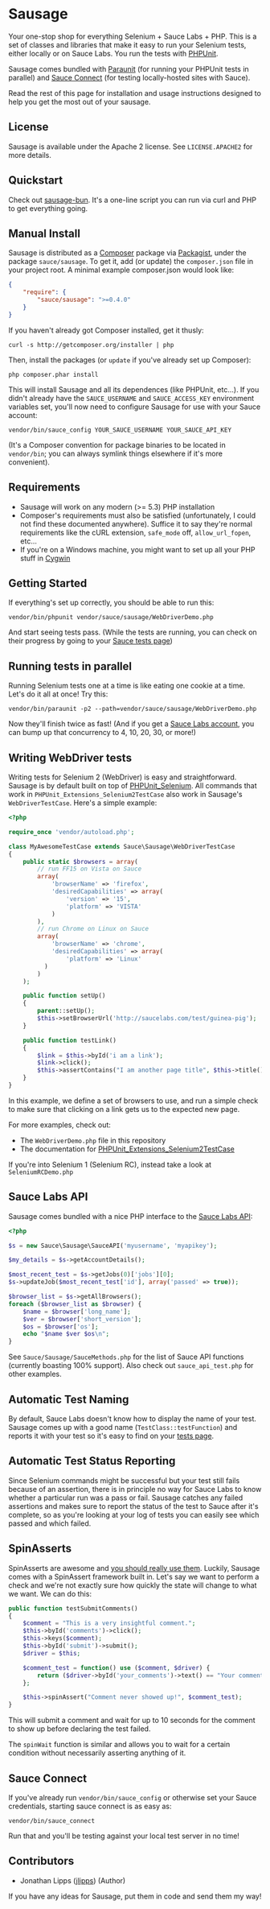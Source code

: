 Sausage
=======

Your one-stop shop for everything Selenium + Sauce Labs + PHP. This is a set of
classes and libraries that make it easy to run your Selenium tests, either
locally or on Sauce Labs. You run the tests with [PHPUnit](http://phpunit.de).

Sausage comes bundled with [Paraunit](http://github.com/jlipps/paraunit) (for 
running your PHPUnit tests in parallel) and 
[Sauce Connect](http://saucelabs.com/docs/connect) (for testing locally-hosted 
sites with Sauce).

Read the rest of this page for installation and usage instructions designed 
to help you get the most out of your sausage.

License
-------
Sausage is available under the Apache 2 license. See `LICENSE.APACHE2` for more
details.

Quickstart
----------
Check out [sausage-bun](http://github.com/jlipps/sausage-bun). It's a one-line 
script you can run via curl and PHP to get everything going.

Manual Install
------------
Sausage is distributed as a [Composer](http://getcomposer.org) package via 
[Packagist](http://packagist.org/), 
under the package `sauce/sausage`. To get it, add (or update) the `composer.json` 
file in your project root. A minimal example composer.json would look like:

```json
{
    "require": {
        "sauce/sausage": ">=0.4.0"
    }
}
```

If you haven't already got Composer installed, get it thusly:

    curl -s http://getcomposer.org/installer | php

Then, install the packages (or `update` if you've already set up Composer):

    php composer.phar install

This will install Sausage and all its dependences (like PHPUnit, etc...). If 
you didn't already have the `SAUCE_USERNAME` and `SAUCE_ACCESS_KEY` environment
variables set, you'll now need to configure Sausage for use with your Sauce 
account:

    vendor/bin/sauce_config YOUR_SAUCE_USERNAME YOUR_SAUCE_API_KEY

(It's a Composer convention for package binaries to be located in `vendor/bin`;
you can always symlink things elsewhere if it's more convenient).

Requirements
---
* Sausage will work on any modern (>= 5.3) PHP installation 
* Composer's requirements must also be satisfied (unfortunately, I could not 
  find these documented anywhere). Suffice it to say they're normal requirements 
  like the cURL extension, `safe_mode` off, `allow_url_fopen`, etc...
* If you're on a Windows machine, you might want to set up all your PHP stuff 
  in [Cygwin](http://cygwin.com)

Getting Started
----
If everything's set up correctly, you should be able to run this:

    vendor/bin/phpunit vendor/sauce/sausage/WebDriverDemo.php

And start seeing tests pass. (While the tests are running, you can check on 
their progress by going to your [Sauce tests
page](http://saucelabs.com/tests))

Running tests in parallel
---
Running Selenium tests one at a time is like eating one cookie at a time. Let's
do it all at once! Try this:

    vendor/bin/paraunit -p2 --path=vendor/sauce/sausage/WebDriverDemo.php 

Now they'll finish twice as fast! (And if you get a [Sauce Labs
account](http://saucelabs.com/pricing), you can 
bump up that concurrency to 4, 10, 20, 30, or more!)

Writing WebDriver tests
---
Writing tests for Selenium 2 (WebDriver) is easy and straightforward. Sausage 
is by default built on top of
[PHPUnit_Selenium](http://github.com/sebastianbergmann/phpunit-selenium). All 
commands that work in `PHPUnit_Extensions_Selenium2TestCase` also work in 
Sausage's `WebDriverTestCase`. Here's a simple example:

```php    
<?php

require_once 'vendor/autoload.php';

class MyAwesomeTestCase extends Sauce\Sausage\WebDriverTestCase
{
    public static $browsers = array(
        // run FF15 on Vista on Sauce
        array(
            'browserName' => 'firefox',
            'desiredCapabilities' => array(
                'version' => '15',
                'platform' => 'VISTA'
            )
        ),
        // run Chrome on Linux on Sauce
        array(
            'browserName' => 'chrome',
            'desiredCapabilities' => array(
                'platform' => 'Linux'
          )
        )
    );

    public function setUp()
    {
        parent::setUp();
        $this->setBrowserUrl('http://saucelabs.com/test/guinea-pig');
    }

    public function testLink()
    {
        $link = $this->byId('i am a link');
        $link->click();
        $this->assertContains("I am another page title", $this->title());
    }
}
```

In this example, we define a set of browsers to use, and run a simple check 
to make sure that clicking on a link gets us to the expected new page.

For more examples, check out:
* The `WebDriverDemo.php` file in this repository
* The documentation for [PHPUnit_Extensions_Selenium2TestCase](http://www.phpunit.de/manual/3.7/en/selenium.html#selenium.selenium2testcase)

If you're into Selenium 1 (Selenium RC), instead take a look at
`SeleniumRCDemo.php`

Sauce Labs API
---
Sausage comes bundled with a nice PHP interface to the [Sauce Labs API](https://saucelabs.com/docs/rest):

```php
<?php 

$s = new Sauce\Sausage\SauceAPI('myusername', 'myapikey');

$my_details = $s->getAccountDetails();

$most_recent_test = $s->getJobs(0)['jobs'][0];
$s->updateJob($most_recent_test['id'], array('passed' => true));

$browser_list = $s->getAllBrowsers();
foreach ($browser_list as $browser) {
    $name = $browser['long_name'];
    $ver = $browser['short_version'];
    $os = $browser['os'];
    echo "$name $ver $os\n";
}
```

See `Sauce/Sausage/SauceMethods.php` for the list of Sauce API functions (currently
boasting 100% support). Also check out `sauce_api_test.php` for other examples.

Automatic Test Naming
---
By default, Sauce Labs doesn't know how to display the name of your test. Sausage 
comes up with a good name (`TestClass::testFunction`) and reports it with your 
test so it's easy to find on your [tests page](http://saucelabs.com/tests).

Automatic Test Status Reporting
---
Since Selenium commands might be successful but your test still fails because 
of an assertion, there is in principle no way for Sauce Labs to know whether a 
particular run was a pass or fail. Sausage catches any failed assertions and 
makes sure to report the status of the test to Sauce after it's complete, so 
as you're looking at your log of tests you can easily see which passed and which 
failed.

SpinAsserts
---
SpinAsserts are awesome and [you should really use them](http://sauceio.com/index.php/2011/04/how-to-lose-races-and-win-at-selenium/). Luckily, Sausage comes with a SpinAssert framework built in.
Let's say we want to perform a check and we're not exactly sure how quickly the 
state will change to what we want. We can do this:

```php
public function testSubmitComments()
{
    $comment = "This is a very insightful comment.";
    $this->byId('comments')->click();
    $this->keys($comment);
    $this->byId('submit')->submit();
    $driver = $this;

    $comment_test = function() use ($comment, $driver) {
        return ($driver->byId('your_comments')->text() == "Your comments: $comment");
    };

    $this->spinAssert("Comment never showed up!", $comment_test);
}
```

This will submit a comment and wait for up to 10 seconds for the comment to show 
up before declaring the test failed.

The `spinWait` function is similar and allows you to wait for a certain
condition without necessarily asserting anything of it.

Sauce Connect
---
If you've already run `vendor/bin/sauce_config` or otherwise set your Sauce 
credentials, starting sauce connect is as easy as:

    vendor/bin/sauce_connect

Run that and you'll be testing against your local test server in no time!

Contributors
---
* Jonathan Lipps ([jlipps](http://github.com/jlipps)) (Author)

If you have any ideas for Sausage, put them in code and send them my way!
